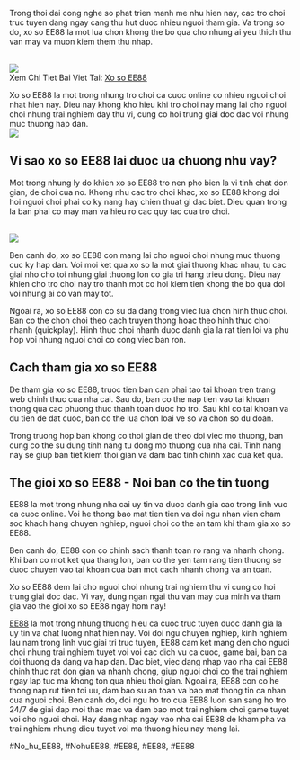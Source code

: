 <p>Trong thoi dai cong nghe so phat trien manh me nhu hien nay, cac tro choi truc tuyen dang ngay cang thu hut duoc nhieu nguoi tham gia. Va trong so do, xo so EE88 la mot lua chon khong the bo qua cho nhung ai yeu thich thu van may va muon kiem them thu nhap.</p><br><img src="https://ee88vn.wiki/wp-content/uploads/2025/04/Xo-So-EE88-–-Co-Hoi-Trung-Thuong-Hap-Dan-Danh-Cho-Ban.png"></br>
Xem Chi Tiet Bai Viet Tai: <a href="https://ee88vn.wiki/xo-so-ee88/">Xo so EE88</a><p>Xo so EE88 la mot trong nhung tro choi ca cuoc online co nhieu nguoi choi nhat hien nay. Dieu nay khong kho hieu khi tro choi nay mang lai cho nguoi choi nhung trai nghiem day thu vi, cung co hoi trung giai doc dac voi nhung muc thuong hap dan.<br><img src="https://ee88vn.wiki/wp-content/uploads/2025/04/Cac-loai-hinh-xo-so-pho-bien-nhat-hien-nay.png"></br><h2>Vi sao xo so EE88 lai duoc ua chuong nhu vay?</h2><p>Mot trong nhung ly do khien xo so EE88 tro nen pho bien la vi tinh chat don gian, de choi cua no. Khong nhu cac tro choi khac, xo so EE88 khong doi hoi nguoi choi phai co ky nang hay chien thuat gi dac biet. Dieu quan trong la ban phai co may man va hieu ro cac quy tac cua tro choi.</p><br><img src="https://ee88vn.wiki/wp-content/uploads/2025/04/Cac-loai-hinh-xo-so-pho-bien-nhat-hien-nay.png"></br><p>Ben canh do, xo so EE88 con mang lai cho nguoi choi nhung muc thuong cuc ky hap dan. Voi moi ket qua xo so la mot giai thuong khac nhau, tu cac giai nho cho toi nhung giai thuong lon co gia tri hang trieu dong. Dieu nay khien cho tro choi nay tro thanh mot co hoi kiem tien khong the bo qua doi voi nhung ai co van may tot.<p>Ngoai ra, xo so EE88 con co su da dang trong viec lua chon hinh thuc choi. Ban co the chon choi theo cach truyen thong hoac theo hinh thuc choi nhanh (quickplay). Hinh thuc choi nhanh duoc danh gia la rat tien loi va phu hop voi nhung nguoi choi co cong viec ban ron.</p><h2>Cach tham gia xo so EE88</h2><p>De tham gia xo so EE88, truoc tien ban can phai tao tai khoan tren trang web chinh thuc cua nha cai. Sau do, ban co the nap tien vao tai khoan thong qua cac phuong thuc thanh toan duoc ho tro. Sau khi co tai khoan va du tien de dat cuoc, ban co the lua chon loai ve so va chon so du doan.<p>Trong truong hop ban khong co thoi gian de theo doi viec mo thuong, ban cung co the su dung tinh nang tu dong mo thuong cua nha cai. Tinh nang nay se giup ban tiet kiem thoi gian va dam bao tinh chinh xac cua ket qua.</p><h2>The gioi xo so EE88 - Noi ban co the tin tuong</h2><p>EE88 la mot trong nhung nha cai uy tin va duoc danh gia cao trong linh vuc ca cuoc online. Voi he thong bao mat tien tien va doi ngu nhan vien cham soc khach hang chuyen nghiep, nguoi choi co the an tam khi tham gia xo so EE88.</p><p>Ben canh do, EE88 con co chinh sach thanh toan ro rang va nhanh chong. Khi ban co mot ket qua thang lon, ban co the yen tam rang tien thuong se duoc chuyen vao tai khoan cua ban mot cach nhanh chong va an toan.</p><p>Xo so EE88 dem lai cho nguoi choi nhung trai nghiem thu vi cung co hoi trung giai doc dac. Vi vay, dung ngan ngai thu van may cua minh va tham gia vao the gioi xo so EE88 ngay hom nay!</p><p><a href="https://ee88vn.wiki/">EE88</a> la mot trong nhung thuong hieu ca cuoc truc tuyen duoc danh gia la uy tin va chat luong nhat hien nay. Voi doi ngu chuyen nghiep, kinh nghiem lau nam trong linh vuc giai tri truc tuyen, EE88 cam ket mang den cho nguoi choi nhung trai nghiem tuyet voi voi cac dich vu ca cuoc, game bai, ban ca doi thuong da dang va hap dan. Dac biet, viec dang nhap vao nha cai EE88 chinh thuc rat don gian va nhanh chong, giup nguoi choi co the trai nghiem ngay lap tuc ma khong ton qua nhieu thoi gian. Ngoai ra, EE88 con co he thong nap rut tien toi uu, dam bao su an toan va bao mat thong tin ca nhan cua nguoi choi. Ben canh do, doi ngu ho tro cua EE88 luon san sang ho tro 24/7 de giai dap moi thac mac va dam bao mot trai nghiem choi game tuyet voi cho nguoi choi. Hay dang nhap ngay vao nha cai EE88 de kham pha va trai nghiem nhung dieu tuyet voi ma thuong hieu nay mang lai.</p>
#No_hu_EE88, #NohuEE88, #EE88, #EE88, #EE88

